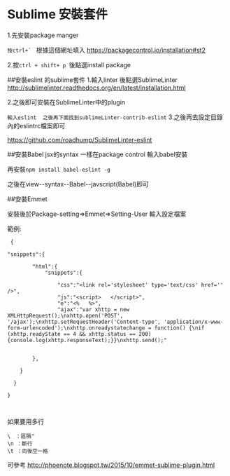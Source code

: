 # Sublime 安裝套件

1.先安裝package manger

``按ctrl+` ``
根據這個網址填入
https://packagecontrol.io/installation#st2

2.按`ctrl + shift+ p `後點選install package

##安裝eslint 的sublime套件
1.輸入linter 後點選SublimeLinter
http://sublimelinter.readthedocs.org/en/latest/installation.html

2.之後即可安裝在SublimeLinter中的plugin

`輸入eslint  之後再下面找到sublimeLinter-contrib-eslint`
3.之後再去設定目錄內的eslintrc檔案即可


https://github.com/roadhump/SublimeLinter-eslint

##安裝Babel jsx的syntax
一樣在package control 輸入babel安裝

再安裝`npm install babel-eslint -g`

之後在view--syntax--Babel--javscript(Babel)即可


##安裝Emmet

安裝後於Package-setting=>Emmet=>Setting-User
輸入設定檔案

範例:
```
 {

"snippets":{
	
		"html":{
			"snippets":{

				"css":"<link rel='stylesheet' type='text/css' href='' />",
				"js":"<script>   </script>",
				"e":"<%   %>",
				"ajax":"var xhttp = new XMLHttpRequest();\nxhttp.open('POST', '/ajax');\nxhttp.setRequestHeader('Content-type', 'application/x-www-form-urlencoded');\nxhttp.onreadystatechange = function() {\nif (xhttp.readyState == 4 && xhttp.status == 200) {console.log(xhttp.responseText);}}\nxhttp.send();"


		},
		
    }

  }

}



```
如果要用多行
```
\　：區隔"
\n ：斷行
\t ：向後空一格
```

可參考
http://phoenote.blogspot.tw/2015/10/emmet-sublime-plugin.html

